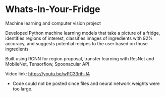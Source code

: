 # Whats-In-Your-Fridge

Machine learning and computer vision project

Developed Python machine learning models that take a picture of a fridge, identifies regions of interest, classifies images of ingredients with 92% accuracy, and suggests potential recipes to the user based on those ingredients

Built using RCNN for region proposal, transfer learning with ResNet and MobileNet, Tensorflow, Spoonacular API

Video link: https://youtu.be/wPC33rih-f4

* Code could not be posted since files and neural network weights were too large.
